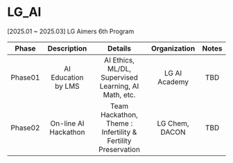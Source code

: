 # LG_AI
[2025.01 ~ 2025.03] LG Aimers 6th Program

| Phase | Description | Details | Organization | Notes |
| :-: | :-: | :-: | :-: | :-: | 
| Phase01 | AI Education by LMS | AI Ethics, ML/DL, Supervised Learning, AI Math, etc. | LG AI Academy | TBD |
| Phase02 | On-line AI Hackathon | Team Hackathon, Theme : Infertility & Fertility Preservation | LG Chem, DACON | TBD |
